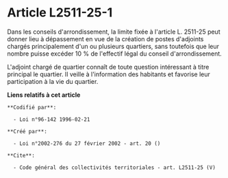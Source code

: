 # Article L2511-25-1

Dans les conseils d'arrondissement, la limite fixée à l'article L. 2511-25 peut donner lieu à dépassement en vue de la
création de postes d'adjoints chargés principalement d'un ou plusieurs quartiers, sans toutefois que leur nombre puisse
excéder 10 % de l'effectif légal du conseil d'arrondissement.

L'adjoint chargé de quartier connaît de toute question intéressant à titre principal le quartier. Il veille à l'information
des habitants et favorise leur participation à la vie du quartier.

**Liens relatifs à cet article**

	**Codifié par**:

	  - Loi n°96-142 1996-02-21

	**Créé par**:

	  - Loi n°2002-276 du 27 février 2002 - art. 20 ()

	**Cite**:

	  - Code général des collectivités territoriales - art. L2511-25 (V)

